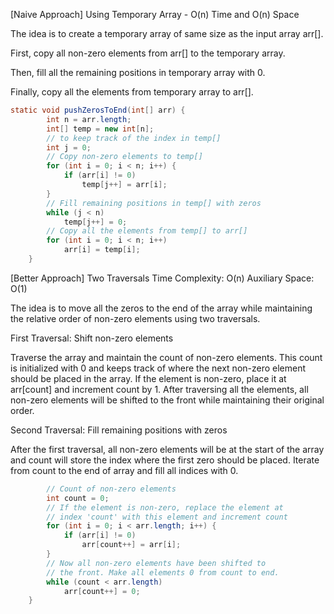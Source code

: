 <p>[Naive Approach] Using Temporary Array - O(n) Time and O(n) Space

The idea is to create a temporary array of same size as the input array arr[].

First, copy all non-zero elements from arr[] to the temporary array.

Then, fill all the remaining positions in temporary array with 0.

Finally, copy all the elements from temporary array to arr[].</p>

```java
static void pushZerosToEnd(int[] arr) {
        int n = arr.length;
        int[] temp = new int[n];
        // to keep track of the index in temp[]
        int j = 0;
        // Copy non-zero elements to temp[]
        for (int i = 0; i < n; i++) {
            if (arr[i] != 0)
                temp[j++] = arr[i];
        }
        // Fill remaining positions in temp[] with zeros
        while (j < n)
            temp[j++] = 0;
        // Copy all the elements from temp[] to arr[]
        for (int i = 0; i < n; i++)
            arr[i] = temp[i];
    }
```

<p>[Better Approach] Two Traversals Time Complexity: O(n) Auxiliary Space: O(1)

The idea is to move all the zeros to the end of the array while maintaining the relative order of non-zero elements using two traversals.

First Traversal: Shift non-zero elements

Traverse the array and maintain the count of non-zero elements. This count is initialized with 0 and keeps track of where the next non-zero element should be placed in the array.
If the element is non-zero, place it at arr[count] and increment count by 1.
After traversing all the elements, all non-zero elements will be shifted to the front while maintaining their original order.

Second Traversal: Fill remaining positions with zeros

After the first traversal, all non-zero elements will be at the start of the array and count will store the index where the first zero should be placed.
Iterate from count to the end of array and fill all indices with 0.
</p>

```java
        // Count of non-zero elements
        int count = 0;  
        // If the element is non-zero, replace the element at
        // index 'count' with this element and increment count
        for (int i = 0; i < arr.length; i++) {
            if (arr[i] != 0)
                arr[count++] = arr[i];
        }
        // Now all non-zero elements have been shifted to
        // the front. Make all elements 0 from count to end.
        while (count < arr.length)
            arr[count++] = 0;
    }
